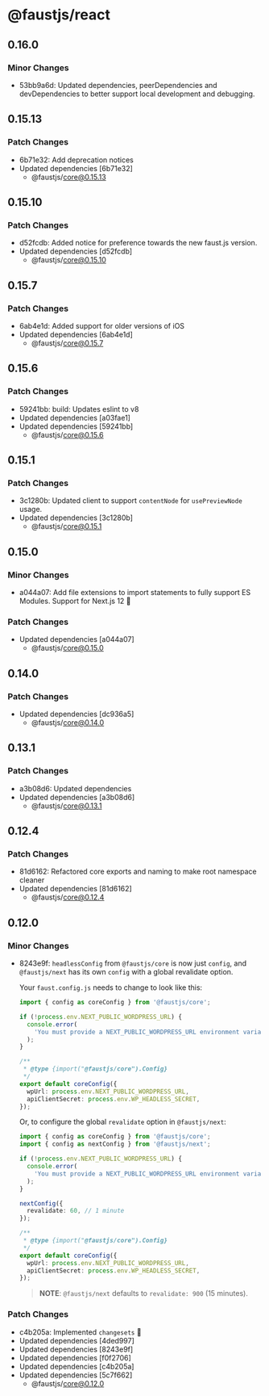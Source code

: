 # @faustjs/react

## 0.16.0

### Minor Changes

- 53bb9a6d: Updated dependencies, peerDependencies and devDependencies to better support local development and debugging.

## 0.15.13

### Patch Changes

- 6b71e32: Add deprecation notices
- Updated dependencies [6b71e32]
  - @faustjs/core@0.15.13

## 0.15.10

### Patch Changes

- d52fcdb: Added notice for preference towards the new faust.js version.
- Updated dependencies [d52fcdb]
  - @faustjs/core@0.15.10

## 0.15.7

### Patch Changes

- 6ab4e1d: Added support for older versions of iOS
- Updated dependencies [6ab4e1d]
  - @faustjs/core@0.15.7

## 0.15.6

### Patch Changes

- 59241bb: build: Updates eslint to v8
- Updated dependencies [a03fae1]
- Updated dependencies [59241bb]
  - @faustjs/core@0.15.6

## 0.15.1

### Patch Changes

- 3c1280b: Updated client to support `contentNode` for `usePreviewNode` usage.
- Updated dependencies [3c1280b]
  - @faustjs/core@0.15.1

## 0.15.0

### Minor Changes

- a044a07: Add file extensions to import statements to fully support ES Modules. Support for Next.js 12 🎉

### Patch Changes

- Updated dependencies [a044a07]
  - @faustjs/core@0.15.0

## 0.14.0

### Patch Changes

- Updated dependencies [dc936a5]
  - @faustjs/core@0.14.0

## 0.13.1

### Patch Changes

- a3b08d6: Updated dependencies
- Updated dependencies [a3b08d6]
  - @faustjs/core@0.13.1

## 0.12.4

### Patch Changes

- 81d6162: Refactored core exports and naming to make root namespace cleaner
- Updated dependencies [81d6162]
  - @faustjs/core@0.12.4

## 0.12.0

### Minor Changes

- 8243e9f: `headlessConfig` from `@faustjs/core` is now just `config`, and `@faustjs/next` has its own `config` with a global revalidate option.

  Your `faust.config.js` needs to change to look like this:

  ```ts
  import { config as coreConfig } from '@faustjs/core';

  if (!process.env.NEXT_PUBLIC_WORDPRESS_URL) {
    console.error(
      'You must provide a NEXT_PUBLIC_WORDPRESS_URL environment variable, did you forget to load your .env.local file?',
    );
  }

  /**
   * @type {import("@faustjs/core").Config}
   */
  export default coreConfig({
    wpUrl: process.env.NEXT_PUBLIC_WORDPRESS_URL,
    apiClientSecret: process.env.WP_HEADLESS_SECRET,
  });
  ```

  Or, to configure the global `revalidate` option in `@faustjs/next`:

  ```ts
  import { config as coreConfig } from '@faustjs/core';
  import { config as nextConfig } from '@faustjs/next';

  if (!process.env.NEXT_PUBLIC_WORDPRESS_URL) {
    console.error(
      'You must provide a NEXT_PUBLIC_WORDPRESS_URL environment variable, did you forget to load your .env.local file?',
    );
  }

  nextConfig({
    revalidate: 60, // 1 minute
  });

  /**
   * @type {import("@faustjs/core").Config}
   */
  export default coreConfig({
    wpUrl: process.env.NEXT_PUBLIC_WORDPRESS_URL,
    apiClientSecret: process.env.WP_HEADLESS_SECRET,
  });
  ```

  > **NOTE**: `@faustjs/next` defaults to `revalidate: 900` (15 minutes).

### Patch Changes

- c4b205a: Implemented `changesets` 🦋
- Updated dependencies [4ded997]
- Updated dependencies [8243e9f]
- Updated dependencies [f0f2706]
- Updated dependencies [c4b205a]
- Updated dependencies [5c7f662]
  - @faustjs/core@0.12.0
